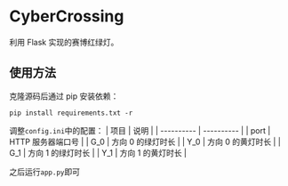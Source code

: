 # CyberCrossing
利用 Flask 实现的赛博红绿灯。
## 使用方法
克隆源码后通过 pip 安装依赖：
```
pip install requirements.txt -r
```
调整`config.ini`中的配置：
|    项目    |    说明    |
| ---------- | ---------- |
| port | HTTP 服务器端口号 |
| G_0 | 方向 0 的绿灯时长 |
| Y_0 | 方向 0 的黄灯时长 |
| G_1 | 方向 1 的绿灯时长 |
| Y_1 | 方向 1 的黄灯时长 |

之后运行`app.py`即可
